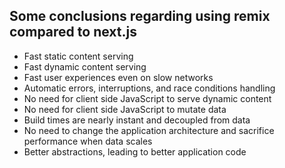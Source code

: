 ## Some conclusions regarding using remix compared to next.js

- Fast static content serving
- Fast dynamic content serving
- Fast user experiences even on slow networks
- Automatic errors, interruptions, and race conditions handling
- No need for client side JavaScript to serve dynamic content
- No need for client side JavaScript to mutate data
- Build times are nearly instant and decoupled from data
- No need to change the application architecture and sacrifice performance when data scales
- Better abstractions, leading to better application code
